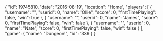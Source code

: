 {
  "id": 19745810,
  "date": "2016-08-19",
  "location": "Home",
  "players": [
    {
      "username": "",
      "userid": 0,
      "name": "Ollie",
      "score": 0,
      "firstTimePlaying": false,
      "win": true
    },
    {
      "username": "",
      "userid": 0,
      "name": "James",
      "score": 0,
      "firstTimePlaying": false,
      "win": false
    },
    {
      "username": "",
      "userid": 0,
      "name": "Nate",
      "score": 0,
      "firstTimePlaying": false,
      "win": false
    }
  ],
  "game": {
    "name": "Dungeon!",
    "id": 1339
  }
}
